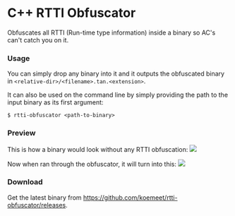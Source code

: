 # C++ RTTI Obfuscator
Obfuscates all RTTI (Run-time type information) inside a binary so AC's can't catch you on it.

### Usage
You can simply drop any binary into it and it outputs the obfuscated binary in `<relative-dir>/<filename>.tan.<extension>`.

It can also be used on the command line by simply providing the path to the input binary as its first argument:
```
$ rtti-obfuscator <path-to-binary>
```

### Preview

This is how a binary would look without any RTTI obfuscation:
![](https://i.gyazo.com/5621b2402351cf9c47e1fd406b09d199.png)

Now when ran through the obfuscator, it will turn into this:
![](https://i.gyazo.com/44724ac7089db578abfd242ab7a474ec.png)

### Download
Get the latest binary from https://github.com/koemeet/rtti-obfuscator/releases.
